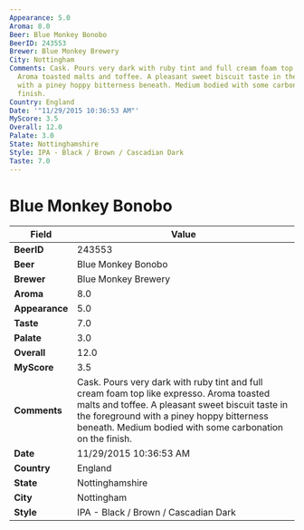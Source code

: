 ```yaml
---
Appearance: 5.0
Aroma: 8.0
Beer: Blue Monkey Bonobo
BeerID: 243553
Brewer: Blue Monkey Brewery
City: Nottingham
Comments: Cask. Pours very dark with ruby tint and full cream foam top like expresso.
  Aroma toasted malts and toffee. A pleasant sweet biscuit taste in the foreground
  with a piney hoppy bitterness beneath. Medium bodied with some carbonation on the
  finish.
Country: England
Date: '"11/29/2015 10:36:53 AM"'
MyScore: 3.5
Overall: 12.0
Palate: 3.0
State: Nottinghamshire
Style: IPA - Black / Brown / Cascadian Dark
Taste: 7.0
---
```


# Blue Monkey Bonobo

| Field         | Value |
|---------------|-------|
| **BeerID** | 243553 |
| **Beer** | Blue Monkey Bonobo |
| **Brewer** | Blue Monkey Brewery |
| **Aroma** | 8.0 |
| **Appearance** | 5.0 |
| **Taste** | 7.0 |
| **Palate** | 3.0 |
| **Overall** | 12.0 |
| **MyScore** | 3.5 |
| **Comments** | Cask. Pours very dark with ruby tint and full cream foam top like expresso. Aroma toasted malts and toffee. A pleasant sweet biscuit taste in the foreground with a piney hoppy bitterness beneath. Medium bodied with some carbonation on the finish. |
| **Date** | 11/29/2015 10:36:53 AM |
| **Country** | England |
| **State** | Nottinghamshire |
| **City** | Nottingham |
| **Style** | IPA - Black / Brown / Cascadian Dark |
